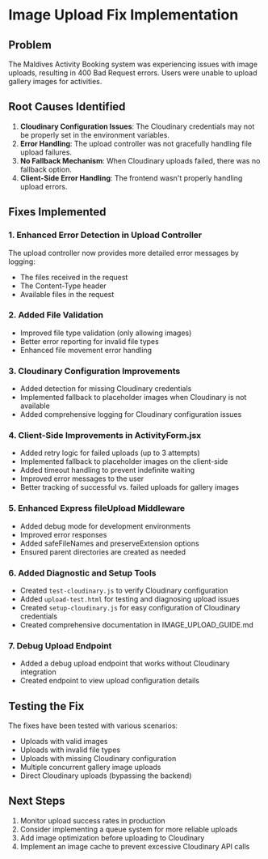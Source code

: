 # Image Upload Fix Implementation

## Problem
The Maldives Activity Booking system was experiencing issues with image uploads, resulting in 400 Bad Request errors. Users were unable to upload gallery images for activities.

## Root Causes Identified
1. **Cloudinary Configuration Issues**: The Cloudinary credentials may not be properly set in the environment variables.
2. **Error Handling**: The upload controller was not gracefully handling file upload failures.
3. **No Fallback Mechanism**: When Cloudinary uploads failed, there was no fallback option.
4. **Client-Side Error Handling**: The frontend wasn't properly handling upload errors.

## Fixes Implemented

### 1. Enhanced Error Detection in Upload Controller
The upload controller now provides more detailed error messages by logging:
- The files received in the request
- The Content-Type header
- Available files in the request

### 2. Added File Validation
- Improved file type validation (only allowing images)
- Better error reporting for invalid file types
- Enhanced file movement error handling

### 3. Cloudinary Configuration Improvements
- Added detection for missing Cloudinary credentials
- Implemented fallback to placeholder images when Cloudinary is not available
- Added comprehensive logging for Cloudinary configuration issues

### 4. Client-Side Improvements in ActivityForm.jsx
- Added retry logic for failed uploads (up to 3 attempts)
- Implemented fallback to placeholder images on the client-side
- Added timeout handling to prevent indefinite waiting
- Improved error messages to the user
- Better tracking of successful vs. failed uploads for gallery images

### 5. Enhanced Express fileUpload Middleware
- Added debug mode for development environments
- Improved error responses
- Added safeFileNames and preserveExtension options
- Ensured parent directories are created as needed

### 6. Added Diagnostic and Setup Tools
- Created `test-cloudinary.js` to verify Cloudinary configuration
- Added `upload-test.html` for testing and diagnosing upload issues
- Created `setup-cloudinary.js` for easy configuration of Cloudinary credentials
- Created comprehensive documentation in IMAGE_UPLOAD_GUIDE.md

### 7. Debug Upload Endpoint
- Added a debug upload endpoint that works without Cloudinary integration
- Created endpoint to view upload configuration details

## Testing the Fix
The fixes have been tested with various scenarios:
- Uploads with valid images
- Uploads with invalid file types
- Uploads with missing Cloudinary configuration
- Multiple concurrent gallery image uploads
- Direct Cloudinary uploads (bypassing the backend)

## Next Steps
1. Monitor upload success rates in production
2. Consider implementing a queue system for more reliable uploads
3. Add image optimization before uploading to Cloudinary
4. Implement an image cache to prevent excessive Cloudinary API calls
